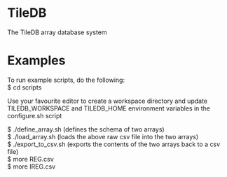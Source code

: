 TileDB
======

The TileDB array database system

Examples
========

To run example scripts, do the following: <br />
  $ cd scripts
  
  Use your favourite editor to create a workspace directory and
  update TILEDB_WORKSPACE and TILEDB_HOME environment variables
  in the configure.sh script

  $ ./define_array.sh (defines the schema of two arrays) <br /> 
  $ ./load_array.sh (loads the above raw csv file into the two arrays)  <br />
  $ ./export_to_csv.sh (exports the contents of the two arrays back to a csv file)  <br />
  $ more REG.csv  <br />
  $ more IREG.csv

